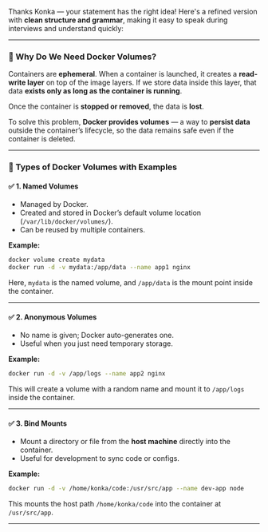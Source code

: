 Thanks Konka — your statement has the right idea! Here's a refined version with **clean structure and grammar**, making it easy to speak during interviews and understand quickly:

---

### 🔹 Why Do We Need Docker Volumes?

Containers are **ephemeral**.
When a container is launched, it creates a **read-write layer** on top of the image layers. If we store data inside this layer, that data **exists only as long as the container is running**.

Once the container is **stopped or removed**, the data is **lost**.

To solve this problem, **Docker provides volumes** — a way to **persist data** outside the container’s lifecycle, so the data remains safe even if the container is deleted.

---

### 🔹 Types of Docker Volumes with Examples

#### ✅ 1. Named Volumes

* Managed by Docker.
* Created and stored in Docker’s default volume location (`/var/lib/docker/volumes/`).
* Can be reused by multiple containers.

**Example:**

```bash
docker volume create mydata
docker run -d -v mydata:/app/data --name app1 nginx
```

Here, `mydata` is the named volume, and `/app/data` is the mount point inside the container.

---

#### ✅ 2. Anonymous Volumes

* No name is given; Docker auto-generates one.
* Useful when you just need temporary storage.

**Example:**

```bash
docker run -d -v /app/logs --name app2 nginx
```

This will create a volume with a random name and mount it to `/app/logs` inside the container.

---

#### ✅ 3. Bind Mounts

* Mount a directory or file from the **host machine** directly into the container.
* Useful for development to sync code or configs.

**Example:**

```bash
docker run -d -v /home/konka/code:/usr/src/app --name dev-app node
```

This mounts the host path `/home/konka/code` into the container at `/usr/src/app`.

---
